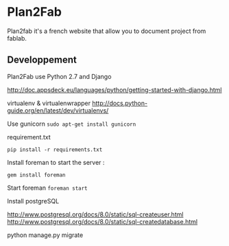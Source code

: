 # Plan2Fab

 Plan2fab it's a french website that allow you to document project from fablab.


## Developpement

Plan2Fab use Python 2.7 and Django 

http://doc.appsdeck.eu/languages/python/getting-started-with-django.html

virtualenv & virtualenwrapper
http://docs.python-guide.org/en/latest/dev/virtualenvs/


Use gunicorn
`sudo apt-get install gunicorn`

requirement.txt

`pip install -r requirements.txt`


Install foreman to start the server :

`gem install foreman`

Start foreman
`foreman start`


Install postgreSQL

http://www.postgresql.org/docs/8.0/static/sql-createuser.html
http://www.postgresql.org/docs/8.0/static/sql-createdatabase.html

python manage.py migrate









